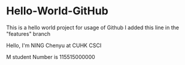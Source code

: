 # Hello-World-GitHub
This is a hello world project for usage of Github
I added this line in the "features" branch

Hello, I'm NING Chenyu at CUHK CSCI

M student Number is 115515000000
